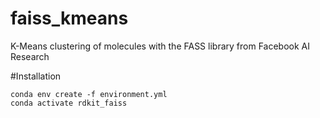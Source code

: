 # faiss_kmeans
K-Means clustering of molecules with the FASS library from Facebook AI Research

#Installation
```
conda env create -f environment.yml
conda activate rdkit_faiss
```
